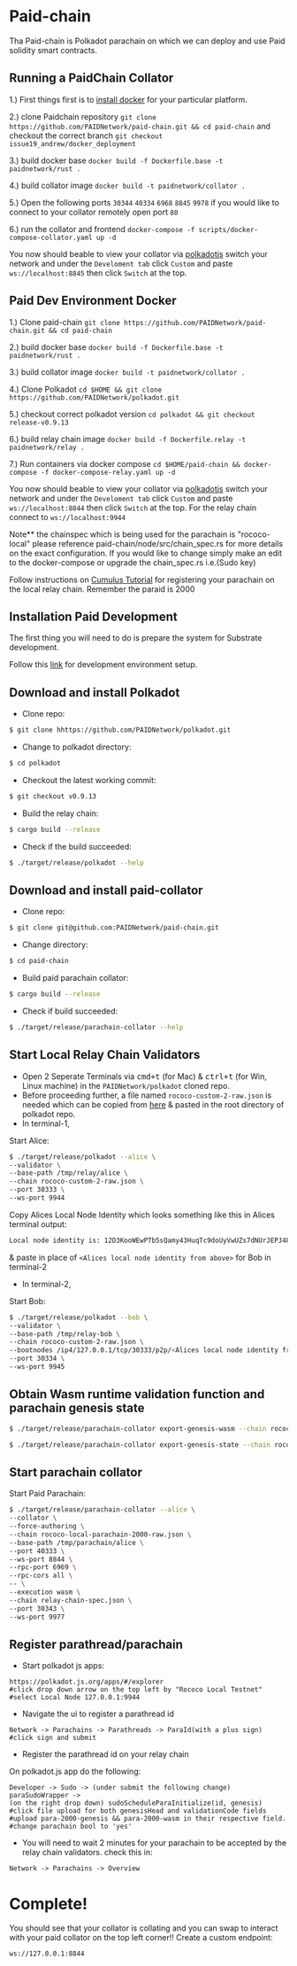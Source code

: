 # Paid-chain

Tha Paid-chain is Polkadot parachain on which we can deploy and use Paid solidity smart contracts. 


## Running a PaidChain Collator
1.) First things first is to [install docker](https://www.docker.com/products/docker-desktop) for your particular platform.

2.) clone Paidchain repository `git clone https://github.com/PAIDNetwork/paid-chain.git && cd paid-chain`
and checkout the correct branch `git checkout issue19_andrew/docker_deployment`

3.) build docker base `docker build -f Dockerfile.base -t paidnetwork/rust .`

4.) build collator image `docker build -t paidnetwork/collator .`

5.) Open the following ports `30344` `40334` `6968` `8845` `9978` if you would like to connect to your collator remotely open port `80`

6.) run the collator and frontend `docker-compose -f scripts/docker-compose-collator.yaml up -d`

You now should beable to view your collator via [polkadotjs](https://polkadot.js.org/apps/#/explorer) switch your network and under
the `Develoment tab` click `Custom` and paste `ws://localhost:8845` then click `Switch` at the top.

## Paid Dev Environment Docker

1.) Clone paid-chain `git clone https://github.com/PAIDNetwork/paid-chain.git && cd paid-chain`

2.) build docker base `docker build -f Dockerfile.base -t paidnetwork/rust .` 

3.) build collator image `docker build -t paidnetwork/collator .`

4.) Clone Polkadot `cd $HOME && git clone https://github.com/PAIDNetwork/polkadot.git`

5.) checkout correct polkadot version `cd polkadot && git checkout release-v0.9.13`

6.) build relay chain image `docker build -f Dockerfile.relay -t paidnetwork/relay .`

7.) Run containers via docker compose `cd $HOME/paid-chain && docker-compose -f docker-compose-relay.yaml up -d`

You now should beable to view your collator via [polkadotjs](https://polkadot.js.org/apps/#/explorer) switch your network and under
the `Develoment tab` click `Custom` and paste `ws://localhost:8844` then click `Switch` at the top. For the relay chain 
connect to `ws://localhost:9944`

Note** the chainspec which is being used for the parachain is "rococo-local" please reference paid-chain/node/src/chain_spec.rs for more
details on the exact configuration. If you would like to change simply make an edit to the docker-compose or upgrade the chain_spec.rs
i.e.(Sudo key)


Follow instructions on [Cumulus Tutorial](https://docs.substrate.io/tutorials/v3/cumulus/connect-parachain/) for registering your parachain on the local relay chain. Remember the paraid is 2000

## Installation Paid Development
The first thing you will need to do is prepare the system for Substrate development.

Follow this [link](https://docs.substrate.io/v3/getting-started/installation/) for development environment setup.

## Download and install Polkadot
* Clone repo:
```bash
$ git clone hhttps://github.com/PAIDNetwork/polkadot.git
```
* Change to polkadot directory:
```bash
$ cd polkadot
```
* Checkout the latest working commit:
```bash
$ git checkout v0.9.13
```
* Build the relay chain:
```bash
$ cargo build --release
```
* Check if the build succeeded:
```bash
$ ./target/release/polkadot --help
```

## Download and install paid-collator
* Clone repo:
```bash
$ git clone git@github.com:PAIDNetwork/paid-chain.git
```
* Change directory:
```bash
$ cd paid-chain
```
* Build paid parachain collator:
```bash
$ cargo build --release
```
* Check if build succeeded:
```bash
$ ./target/release/parachain-collator --help
```
## Start Local Relay Chain Validators
* Open 2 Seperate Terminals via <kbd>cmd+t</kbd> (for Mac) & <kbd>ctrl+t</kbd> (for Win, Linux machine) in the `PAIDNetwork/polkadot` cloned repo.
* Before proceeding further, a file named `rococo-custom-2-raw.json` is needed which can be copied from [here](https://github.com/PAIDNetwork/paid-chain/blob/main/res/dev/rococo-custom-2-raw.json) & pasted in the root directory of polkadot repo.
* In terminal-1,

Start Alice:
```bash
$ ./target/release/polkadot --alice \
--validator \
--base-path /tmp/relay/alice \
--chain rococo-custom-2-raw.json \
--port 30333 \
--ws-port 9944
```

Copy Alices Local Node Identity which looks something like this in Alices terminal output:
```bash
Local node identity is: 12D3KooWEwPTb5sQamy43HuqTc9doUyVwUZs7dNUrJEPJ48pc9Yr
```
& paste in place of `<Alices local node identity from above>` for Bob in terminal-2

* In terminal-2,

Start Bob:
```bash
$ ./target/release/polkadot --bob \
--validator \
--base-path /tmp/relay-bob \
--chain rococo-custom-2-raw.json \
--bootnodes /ip4/127.0.0.1/tcp/30333/p2p/<Alices local node identity from above> \
--port 30334 \
--ws-port 9945
```

## Obtain Wasm runtime validation function and parachain genesis state

```bash
$ ./target/release/parachain-collator export-genesis-wasm --chain rococo-local-parachain-2000-raw.json > para-2000-wasm
```

```bash
$ ./target/release/parachain-collator export-genesis-state --chain rococo-local-parachain-2000-raw.json > para-2000-genesis
```

## Start parachain collator

Start Paid Parachain:
```bash
$ ./target/release/parachain-collator --alice \
--collator \
--force-authoring \
--chain rococo-local-parachain-2000-raw.json \
--base-path /tmp/parachain/alice \
--port 40333 \
--ws-port 8844 \
--rpc-port 6969 \
--rpc-cors all \
-- \
--execution wasm \
--chain relay-chain-spec.json \
--port 30343 \
--ws-port 9977
```

## Register parathread/parachain

* Start polkadot js apps:
```
https://polkadot.js.org/apps/#/explorer
#click drop down arrow on the top left by "Rococo Local Testnet"
#select Local Node 127.0.0.1:9944
```

* Navigate the ui to register a parathread id
```
Network -> Parachains -> Parathreads -> ParaId(with a plus sign)
#click sign and submit
```

* Register the parathread id on your relay chain

On polkadot.js app do the following:
```
Developer -> Sudo -> (under submit the following change) paraSudoWrapper ->
(on the right drop down) sudoScheduleParaInitialize(id, genesis)
#click file upload for both genesisHead and validationCode fields
#upload para-2000-genesis && para-2000-wasm in their respective field.
#change parachain bool to 'yes'
```
* You will need to wait 2 minutes for your parachain to be accepted by the relay chain validators.
check this in:
```
Network -> Parachains -> Overview
```

# Complete!
You should see that your collator is collating and you can swap to interact with your paid collator
on the top left corner!! 
Create a custom endpoint:
```
ws://127.0.0.1:8844
```
